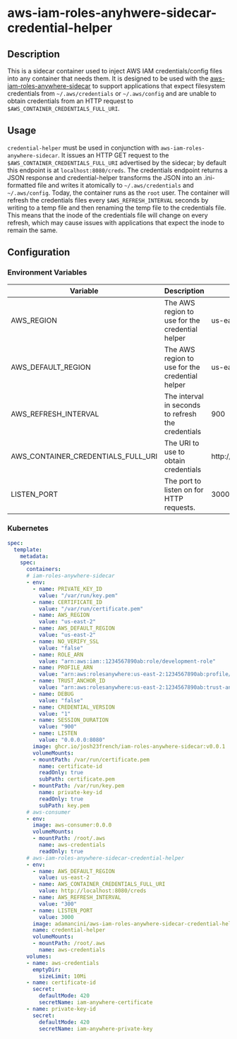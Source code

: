 # aws-iam-roles-anyhwere-sidecar-credential-helper

## Description

This is a sidecar container used to inject AWS IAM credentials/config files into any container that needs them. It is designed to be used with the [aws-iam-roles-anywhere-sidecar](https://github.com/josh23french/iam-roles-anywhere-sidecar) to support applications that expect filesystem credentials from `~/.aws/credentials` or `~/.aws/config` and are unable to obtain credentials from an HTTP request to `$AWS_CONTAINER_CREDENTIALS_FULL_URI`.

## Usage

`credential-helper` must be used in conjunction with `aws-iam-roles-anywhere-sidecar`.  It issues an HTTP GET request to the `$AWS_CONTAINER_CREDENTIALS_FULL_URI` advertised by the sidecar; by default this endpoint is at `localhost:8080/creds`.  The credentials endpoint returns a JSON response and credential-helper transforms the JSON into an .ini-formatted file and writes it atomically to `~/.aws/credentials` and `~/.aws/config`.  Today, the container runs as the `root` user.  The container will refresh the credentials files every `$AWS_REFRESH_INTERVAL` seconds by writing to a temp file and then renaming the temp file to the credentials file.  This means that the inode of the credentials file will change on every refresh, which may cause issues with applications that expect the inode to remain the same.

## Configuration

### Environment Variables

| Variable | Description | Default |
| --- | --- | --- |
| AWS_REGION | The AWS region to use for the credential helper | us-east-2 |
| AWS_DEFAULT_REGION | The AWS region to use for the credential helper | us-east-2 |
| AWS_REFRESH_INTERVAL | The interval in seconds to refresh the credentials | 900 |
| AWS_CONTAINER_CREDENTIALS_FULL_URI | The URI to use to obtain credentials | http://localhost:8080/creds |
| LISTEN_PORT | The port to listen on for HTTP requests. | 3000 |

### Kubernetes

```yaml
spec:
  template:
    metadata:
    spec:
      containers:
      # iam-roles-anywhere-sidecar
      - env:
        - name: PRIVATE_KEY_ID
          value: "/var/run/key.pem"
        - name: CERTIFICATE_ID
          value: "/var/run/certificate.pem"
        - name: AWS_REGION
          value: "us-east-2"
        - name: AWS_DEFAULT_REGION
          value: "us-east-2"
        - name: NO_VERIFY_SSL
          value: "false"
        - name: ROLE_ARN
          value: "arn:aws:iam::1234567890ab:role/development-role"
        - name: PROFILE_ARN
          value: "arn:aws:rolesanywhere:us-east-2:1234567890ab:profile/31123e3d-f033-49cd-b1b4-eecbbca4c123"
        - name: TRUST_ANCHOR_ID
          value: "arn:aws:rolesanywhere:us-east-2:1234567890ab:trust-anchor/eefg123d-62da-4297-b9cb-fefg12345679"
        - name: DEBUG
          value: "false"
        - name: CREDENTIAL_VERSION
          value: "1"
        - name: SESSION_DURATION
          value: "900"
        - name: LISTEN
          value: "0.0.0.0:8080"
        image: ghcr.io/josh23french/iam-roles-anywhere-sidecar:v0.0.1
        volumeMounts:
        - mountPath: /var/run/certificate.pem
          name: certificate-id
          readOnly: true
          subPath: certificate.pem
        - mountPath: /var/run/key.pem
          name: private-key-id
          readOnly: true
          subPath: key.pem
      # aws-consumer
      - env:
        image: aws-consumer:0.0.0
        volumeMounts:
        - mountPath: /root/.aws
          name: aws-credentials
          readOnly: true
      # aws-iam-roles-anywhere-sidecar-credential-helper
      - env:
        - name: AWS_DEFAULT_REGION
          value: us-east-2
        - name: AWS_CONTAINER_CREDENTIALS_FULL_URI
          value: http://localhost:8080/creds
        - name: AWS_REFRESH_INTERVAL
          value: "300"
        - name: LISTEN_PORT
          value: 3000
        image: adamancini/aws-iam-roles-anywhere-sidecar-credential-helper:v1.0.1
        name: credential-helper
        volumeMounts:
        - mountPath: /root/.aws
          name: aws-credentials
      volumes:
      - name: aws-credentials
        emptyDir:
          sizeLimit: 10Mi
      - name: certificate-id
        secret:
          defaultMode: 420
          secretName: iam-anywhere-certificate
      - name: private-key-id
        secret:
          defaultMode: 420
          secretName: iam-anywhere-private-key
```
